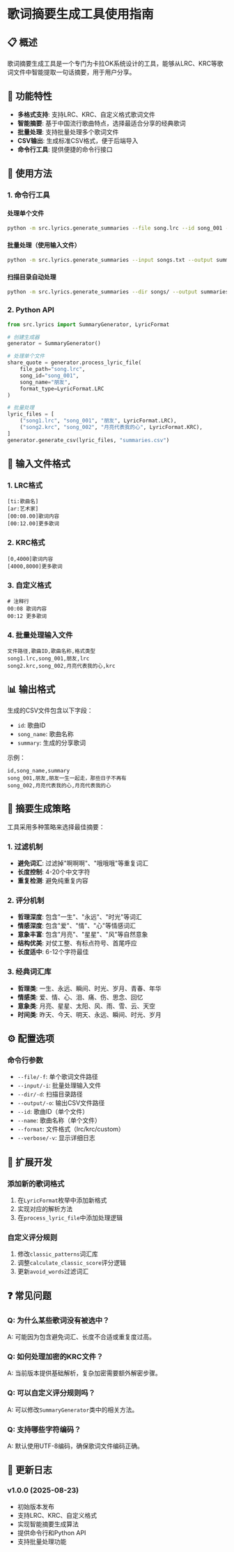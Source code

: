 # 歌词摘要生成工具使用指南

## 📋 概述

歌词摘要生成工具是一个专门为卡拉OK系统设计的工具，能够从LRC、KRC等歌词文件中智能提取一句话摘要，用于用户分享。

## 🎯 功能特性

- **多格式支持**: 支持LRC、KRC、自定义格式歌词文件
- **智能摘要**: 基于中国流行歌曲特点，选择最适合分享的经典歌词
- **批量处理**: 支持批量处理多个歌词文件
- **CSV输出**: 生成标准CSV格式，便于后端导入
- **命令行工具**: 提供便捷的命令行接口

## 🚀 使用方法

### 1. 命令行工具

#### 处理单个文件
```bash
python -m src.lyrics.generate_summaries --file song.lrc --id song_001 --name "歌曲名" --output summary.csv
```

#### 批量处理（使用输入文件）
```bash
python -m src.lyrics.generate_summaries --input songs.txt --output summaries.csv
```

#### 扫描目录自动处理
```bash
python -m src.lyrics.generate_summaries --dir songs/ --output summaries.csv
```

### 2. Python API

```python
from src.lyrics import SummaryGenerator, LyricFormat

# 创建生成器
generator = SummaryGenerator()

# 处理单个文件
share_quote = generator.process_lyric_file(
    file_path="song.lrc",
    song_id="song_001", 
    song_name="朋友",
    format_type=LyricFormat.LRC
)

# 批量处理
lyric_files = [
    ("song1.lrc", "song_001", "朋友", LyricFormat.LRC),
    ("song2.krc", "song_002", "月亮代表我的心", LyricFormat.KRC),
]
generator.generate_csv(lyric_files, "summaries.csv")
```

## 📁 输入文件格式

### 1. LRC格式
```
[ti:歌曲名]
[ar:艺术家]
[00:08.00]歌词内容
[00:12.00]更多歌词
```

### 2. KRC格式
```
[0,4000]歌词内容
[4000,8000]更多歌词
```

### 3. 自定义格式
```
# 注释行
00:08 歌词内容
00:12 更多歌词
```

### 4. 批量处理输入文件
```
文件路径,歌曲ID,歌曲名称,格式类型
song1.lrc,song_001,朋友,lrc
song2.krc,song_002,月亮代表我的心,krc
```

## 📊 输出格式

生成的CSV文件包含以下字段：
- `id`: 歌曲ID
- `song_name`: 歌曲名称  
- `summary`: 生成的分享歌词

示例：
```csv
id,song_name,summary
song_001,朋友,朋友一生一起走，那些日子不再有
song_002,月亮代表我的心,月亮代表我的心
```

## 🧠 摘要生成策略

工具采用多种策略来选择最佳摘要：

### 1. 过滤机制
- **避免词汇**: 过滤掉"啊啊啊"、"哦哦哦"等重复词汇
- **长度控制**: 4-20个中文字符
- **重复检测**: 避免纯重复内容

### 2. 评分机制
- **哲理深度**: 包含"一生"、"永远"、"时光"等词汇
- **情感深度**: 包含"爱"、"情"、"心"等情感词汇
- **意象丰富**: 包含"月亮"、"星星"、"风"等自然意象
- **结构优美**: 对仗工整、有标点符号、首尾呼应
- **长度适中**: 6-12个字符最佳

### 3. 经典词汇库
- **哲理类**: 一生、永远、瞬间、时光、岁月、青春、年华
- **情感类**: 爱、情、心、泪、痛、伤、思念、回忆
- **意象类**: 月亮、星星、太阳、风、雨、雪、云、天空
- **时间类**: 昨天、今天、明天、永远、瞬间、时光、岁月

## ⚙️ 配置选项

### 命令行参数
- `--file/-f`: 单个歌词文件路径
- `--input/-i`: 批量处理输入文件
- `--dir/-d`: 扫描目录路径
- `--output/-o`: 输出CSV文件路径
- `--id`: 歌曲ID（单个文件）
- `--name`: 歌曲名称（单个文件）
- `--format`: 文件格式（lrc/krc/custom）
- `--verbose/-v`: 显示详细日志

## 🔧 扩展开发

### 添加新的歌词格式
1. 在`LyricFormat`枚举中添加新格式
2. 实现对应的解析方法
3. 在`process_lyric_file`中添加处理逻辑

### 自定义评分规则
1. 修改`classic_patterns`词汇库
2. 调整`calculate_classic_score`评分逻辑
3. 更新`avoid_words`过滤词汇

## ❓ 常见问题

### Q: 为什么某些歌词没有被选中？
A: 可能因为包含避免词汇、长度不合适或重复度过高。

### Q: 如何处理加密的KRC文件？
A: 当前版本提供基础解析，复杂加密需要额外解密步骤。

### Q: 可以自定义评分规则吗？
A: 可以修改`SummaryGenerator`类中的相关方法。

### Q: 支持哪些字符编码？
A: 默认使用UTF-8编码，确保歌词文件编码正确。

## 📝 更新日志

### v1.0.0 (2025-08-23)
- 初始版本发布
- 支持LRC、KRC、自定义格式
- 实现智能摘要生成算法
- 提供命令行和Python API
- 支持批量处理功能
